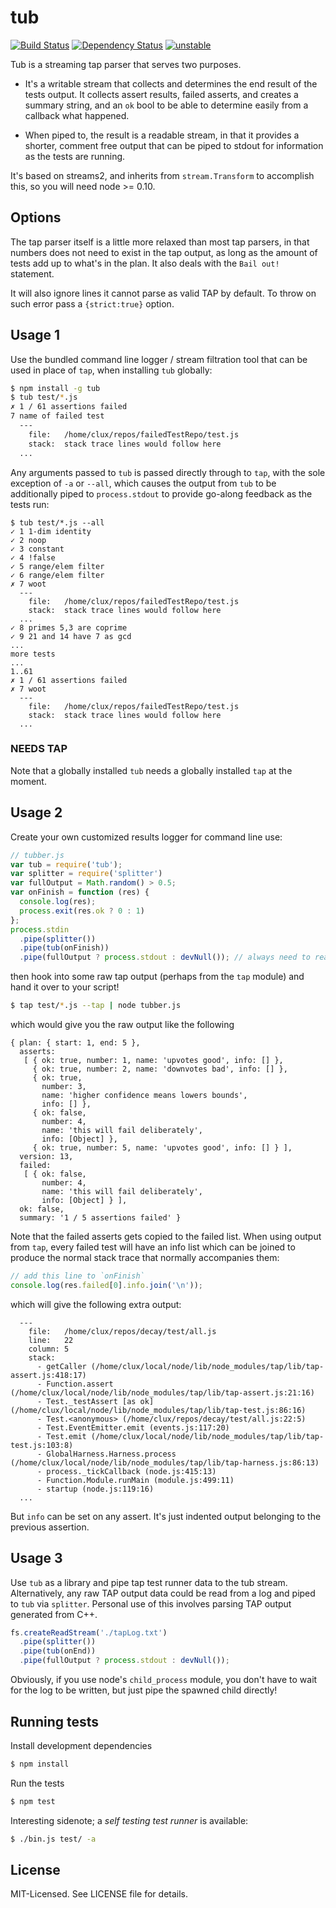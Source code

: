 # tub
[![Build Status](https://secure.travis-ci.org/clux/tub.png)](http://travis-ci.org/clux/tub)
[![Dependency Status](https://david-dm.org/clux/tub.png)](https://david-dm.org/clux/tub)
[![unstable](http://hughsk.github.io/stability-badges/dist/unstable.svg)](http://nodejs.org/api/documentation.html#documentation_stability_index)

Tub is a streaming tap parser that serves two purposes.

- It's a writable stream that collects and determines the end result of the tests output. It collects assert results, failed asserts, and creates a summary string, and an `ok` bool to be able to determine easily from a callback what happened.

- When piped to, the result is a readable stream, in that it provides a shorter, comment free output that can be piped to stdout for information as the tests are running.

It's based on streams2, and inherits from `stream.Transform` to accomplish this, so you will need node >= 0.10.

## Options
The tap parser itself is a little more relaxed than most tap parsers, in that numbers does not need to exist in the tap output, as long as the amount of tests add up to what's in the plan. It also deals with the `Bail out!` statement.

It will also ignore lines it cannot parse as valid TAP by default. To throw on such error pass a `{strict:true}`
option.

## Usage 1
Use the bundled command line logger / stream filtration tool that can be used in place of `tap`, when installing `tub` globally:

```bash
$ npm install -g tub
$ tub test/*.js
✗ 1 / 61 assertions failed
7 name of failed test
  ---
    file:   /home/clux/repos/failedTestRepo/test.js
    stack:  stack trace lines would follow here
  ...
```

Any arguments passed to `tub` is passed directly through to `tap`, with the sole exception of `-a` or `--all`, which causes the output from `tub` to be additionally piped to `process.stdout` to provide go-along feedback as the tests run:

```
$ tub test/*.js --all
✓ 1 1-dim identity
✓ 2 noop
✓ 3 constant
✓ 4 !false
✓ 5 range/elem filter
✓ 6 range/elem filter
✗ 7 woot
  ---
    file:   /home/clux/repos/failedTestRepo/test.js
    stack:  stack trace lines would follow here
  ...
✓ 8 primes 5,3 are coprime
✓ 9 21 and 14 have 7 as gcd
...
more tests
...
1..61
✗ 1 / 61 assertions failed
✗ 7 woot
  ---
    file:   /home/clux/repos/failedTestRepo/test.js
    stack:  stack trace lines would follow here
  ...
```

### NEEDS TAP
Note that a globally installed `tub` needs a globally installed `tap` at the moment.

## Usage 2
Create your own customized results logger for command line use:

```js
// tubber.js
var tub = require('tub');
var splitter = require('splitter')
var fullOutput = Math.random() > 0.5;
var onFinish = function (res) {
  console.log(res);
  process.exit(res.ok ? 0 : 1)
};
process.stdin
  .pipe(splitter())
  .pipe(tub(onFinish))
  .pipe(fullOutput ? process.stdout : devNull()); // always need to read from tub
```

then hook into some raw tap output (perhaps from the `tap` module) and hand it over to your script!

```bash
$ tap test/*.js --tap | node tubber.js
```

which would give you the raw output like the following

```
{ plan: { start: 1, end: 5 },
  asserts:
   [ { ok: true, number: 1, name: 'upvotes good', info: [] },
     { ok: true, number: 2, name: 'downvotes bad', info: [] },
     { ok: true,
       number: 3,
       name: 'higher confidence means lowers bounds',
       info: [] },
     { ok: false,
       number: 4,
       name: 'this will fail deliberately',
       info: [Object] },
     { ok: true, number: 5, name: 'upvotes good', info: [] } ],
  version: 13,
  failed:
   [ { ok: false,
       number: 4,
       name: 'this will fail deliberately',
       info: [Object] } ],
  ok: false,
  summary: '1 / 5 assertions failed' }
```

Note that the failed asserts gets copied to the failed list. When using output from `tap`, every failed test will have an info list which can be joined to produce the normal stack trace that normally accompanies them:

```js
// add this line to `onFinish`
console.log(res.failed[0].info.join('\n'));
```

which will give the following extra output:

```
  ---
    file:   /home/clux/repos/decay/test/all.js
    line:   22
    column: 5
    stack:
      - getCaller (/home/clux/local/node/lib/node_modules/tap/lib/tap-assert.js:418:17)
      - Function.assert (/home/clux/local/node/lib/node_modules/tap/lib/tap-assert.js:21:16)
      - Test._testAssert [as ok] (/home/clux/local/node/lib/node_modules/tap/lib/tap-test.js:86:16)
      - Test.<anonymous> (/home/clux/repos/decay/test/all.js:22:5)
      - Test.EventEmitter.emit (events.js:117:20)
      - Test.emit (/home/clux/local/node/lib/node_modules/tap/lib/tap-test.js:103:8)
      - GlobalHarness.Harness.process (/home/clux/local/node/lib/node_modules/tap/lib/tap-harness.js:86:13)
      - process._tickCallback (node.js:415:13)
      - Function.Module.runMain (module.js:499:11)
      - startup (node.js:119:16)
  ...
```

But `info` can be set on any assert. It's just indented output belonging to the previous assertion.

## Usage 3
Use `tub` as a library and pipe tap test runner data to the tub stream.
Alternatively, any raw TAP output data could be read from a log and piped to `tub` via `splitter`. Personal use of this involves parsing TAP output generated from C++.

```js
fs.createReadStream('./tapLog.txt')
  .pipe(splitter())
  .pipe(tub(onEnd))
  .pipe(fullOutput ? process.stdout : devNull());
```

Obviously, if you use node's `child_process` module, you don't have to wait for the log to be written, but just pipe the spawned child directly!

## Running tests
Install development dependencies

```bash
$ npm install
```

Run the tests

```bash
$ npm test
```

Interesting sidenote; a *self testing test runner* is available:

```bash
$ ./bin.js test/ -a
```

## License
MIT-Licensed. See LICENSE file for details.
